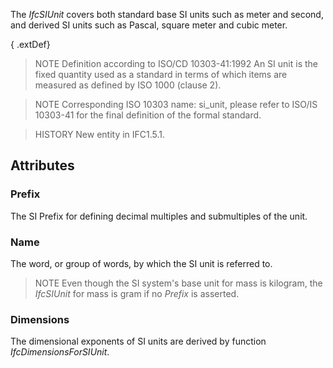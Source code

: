 The _IfcSIUnit_ covers both standard base SI units such as meter and second, and derived SI units such as Pascal, square meter and cubic meter.

<!-- end of short definition -->


{ .extDef}
> NOTE Definition according to ISO/CD 10303-41:1992
> An SI unit is the fixed quantity used as a standard in terms of which items are measured as defined by ISO 1000 (clause 2).

> NOTE Corresponding ISO 10303 name: si_unit, please refer to ISO/IS 10303-41 for the final definition of the formal standard.

> HISTORY New entity in IFC1.5.1.

## Attributes

### Prefix
The SI Prefix for defining decimal multiples and submultiples of the unit.

### Name
The word, or group of words, by which the SI unit is referred to.

> NOTE Even though the SI system's base unit for mass is kilogram, the _IfcSIUnit_ for mass is gram if no _Prefix_ is asserted.

### Dimensions
The dimensional exponents of SI units are derived by function _IfcDimensionsForSIUnit_.

